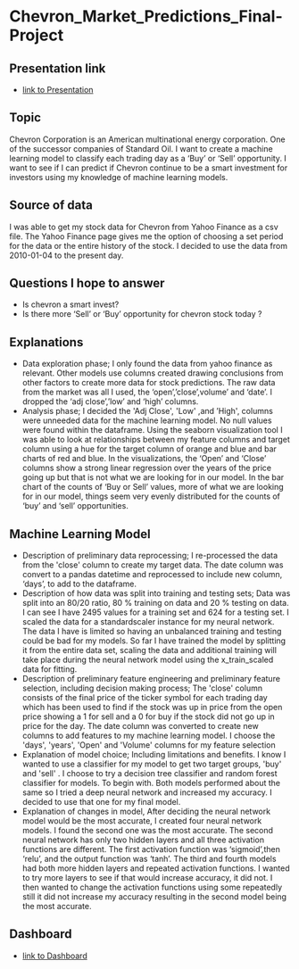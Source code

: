 # Chevron_Market_Predictions_Final-Project
## Presentation link 

* [link to Presentation](https://docs.google.com/presentation/d/1x07APtx2-hP-XlsoJkWb0-fVOihlpX5NFsXfTRuWEKo/edit?usp=sharing)
## Topic 
Chevron Corporation is an American multinational energy corporation. One of the successor companies of Standard Oil. I want to create a machine learning model to classify each trading day as a ‘Buy’ or ‘Sell’ opportunity. I want to see if I can predict if Chevron continue to be a smart investment for investors using my knowledge of machine learning models.
## Source of data
I was able to get my stock data for Chevron from Yahoo Finance as a csv file. The Yahoo Finance page gives me the option of choosing a set period for the data or the entire history of the stock. I decided to use the data from 2010-01-04 to the present day.
## Questions I hope to answer
* Is chevron a smart invest?
* Is there more ‘Sell’ or ‘Buy’ opportunity for chevron stock today ?

## Explanations
* Data exploration phase; I only found the data from yahoo finance as relevant. Other models use columns created drawing conclusions from other factors to create more data for stock predictions. The raw data from the market was all I used, the ‘open’,’close’,volume’ and ‘date’. I dropped the ‘adj close’,’low’ and ‘high’ columns.
*  Analysis phase;  I decided the 'Adj Close', 'Low' ,and ’High', columns were unneeded data for the machine learning model. No null values were found within the dataframe. Using the seaborn visualization tool I was able to look at relationships between my feature columns and target column using a hue for the target column of orange and blue and bar charts of red and blue. In the visualizations, the ‘Open’ and ‘Close’ columns show a strong linear regression over the years of the price going up but that is not what we are looking for in our model. In the bar chart of the counts of ‘Buy or Sell’ values, more of what we are looking for in our model, things seem very evenly distributed for the counts of ‘buy’ and ‘sell’ opportunities.
 
## Machine Learning Model
* Description of preliminary data reprocessing; I re-processed the data from the 'close' column to create my target data. The date column was convert to a pandas datetime and reprocessed to include new column, ‘days’, to add to the dataframe.
* Description of how data was split into training and testing sets; Data was split into an 80/20 ratio, 80 % training on data and 20 % testing on data. I can see I have 2495 values for a training set and 624 for a testing set. I scaled the data for a standardscaler instance for my neural network. The  data I have is limited so having an unbalanced training and testing could be bad for my models. So far I have trained the model by splitting it from the entire data set, scaling the data and additional training will take place during the neural network model using the x_train_scaled data for fitting.
* Description of preliminary feature engineering and preliminary feature selection, including decision making process; The 'close' column consists of the final price of the ticker symbol for each trading day which has been used to find if the stock was up in price from the open price showing a 1 for sell and a 0 for buy if the stock did not go up in price for the day. The date column was converted to create new columns to add features to my machine learning model. I choose the 'days', 'years', 'Open' and 'Volume' columns for my feature selection
* Explanation of model choice; Including limitations and benefits. I know I wanted to use a classifier for my model to get two target groups, 'buy' and 'sell' .  I choose to try a decision tree classifier and random forest classifier for models. To begin with. Both models performed about the same so I tried a deep neural network and increased my accuracy. I decided to use that one for my final model.
* Explanation of changes in model, After deciding the neural network model would be the most accurate, I created four neural network models. I found the second one was the most accurate. The second neural network has only two hidden layers and all three activation functions are different. The first activation function was ‘sigmoid’,then ‘relu’, and the output function was ‘tanh’. The third and fourth models had both more hidden layers and repeated activation functions. I wanted to try more layers to see if that would increase accuracy, it did not. I then wanted to change the activation functions using some repeatedly still it did not increase my accuracy resulting in the second model being the most accurate.


## Dashboard

*  [link to Dashboard](https://public.tableau.com/authoring/CVX_Dash/CVX_Dash#1)


